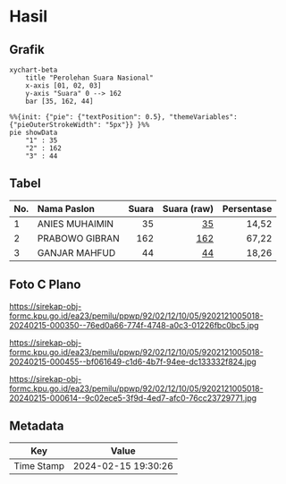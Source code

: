 # Hasil

## Grafik

```mermaid
xychart-beta
    title "Perolehan Suara Nasional"
    x-axis [01, 02, 03]
    y-axis "Suara" 0 --> 162
    bar [35, 162, 44]
```

```mermaid
%%{init: {"pie": {"textPosition": 0.5}, "themeVariables": {"pieOuterStrokeWidth": "5px"}} }%%
pie showData
    "1" : 35
    "2" : 162
    "3" : 44
```

## Tabel

| No. | Nama Paslon    | Suara | Suara (raw) | Persentase |
|:--- |:-------------- | -----:| -----------:| ----------:|
| 1   | ANIES MUHAIMIN | 35    | [35][p-1]   | 14,52      |
| 2   | PRABOWO GIBRAN | 162   | [162][p-2]  | 67,22      |
| 3   | GANJAR MAHFUD  | 44    | [44][p-3]   | 18,26      |


[p-1]: https://github.com/gigit-pemilu/pemilu-2024/blob/main/pilpres/hitung-suara/sub/92-papua-barat/sub/02-manokwari/sub/12-manokwari-barat/sub/1005-padarni/sub/018-tps/sub/paslon-1.txt
[p-2]: https://github.com/gigit-pemilu/pemilu-2024/blob/main/pilpres/hitung-suara/sub/92-papua-barat/sub/02-manokwari/sub/12-manokwari-barat/sub/1005-padarni/sub/018-tps/sub/paslon-2.txt
[p-3]: https://github.com/gigit-pemilu/pemilu-2024/blob/main/pilpres/hitung-suara/sub/92-papua-barat/sub/02-manokwari/sub/12-manokwari-barat/sub/1005-padarni/sub/018-tps/sub/paslon-3.txt

## Foto C Plano

https://sirekap-obj-formc.kpu.go.id/ea23/pemilu/ppwp/92/02/12/10/05/9202121005018-20240215-000350--76ed0a66-774f-4748-a0c3-01226fbc0bc5.jpg

https://sirekap-obj-formc.kpu.go.id/ea23/pemilu/ppwp/92/02/12/10/05/9202121005018-20240215-000455--bf061649-c1d6-4b7f-94ee-dc133332f824.jpg

https://sirekap-obj-formc.kpu.go.id/ea23/pemilu/ppwp/92/02/12/10/05/9202121005018-20240215-000614--9c02ece5-3f9d-4ed7-afc0-76cc23729771.jpg


## Metadata

| Key        | Value               |
| ---------- | ------------------- |
| Time Stamp | 2024-02-15 19:30:26 |



